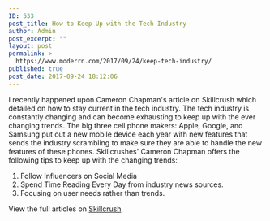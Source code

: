 ```yaml
---
ID: 533
post_title: How to Keep Up with the Tech Industry
author: Admin
post_excerpt: ""
layout: post
permalink: >
  https://www.moderrn.com/2017/09/24/keep-tech-industry/
published: true
post_date: 2017-09-24 18:12:06
---
```

I recently happened upon Cameron Chapman's article on Skillcrush which detailed on how to stay current in the tech industry. The tech industry is constantly changing and can become exhausting to keep up with the ever changing trends. The big three cell phone makers: Apple, Google, and Samsung put out a new mobile device each year with new features that sends the industry scrambling to make sure they are able to handle the new features of these phones. Skillcrushes' Cameron Chapman offers the following tips to keep up with the changing trends:

1. Follow Influencers on Social Media
2. Spend Time Reading Every Day from industry news sources.
3. Focusing on user needs rather than trends.

View the full articles on <a href="https://skillcrush.com/2017/06/26/changing-tech-industry/" rel="noopener" target="_blank">Skillcrush</a>